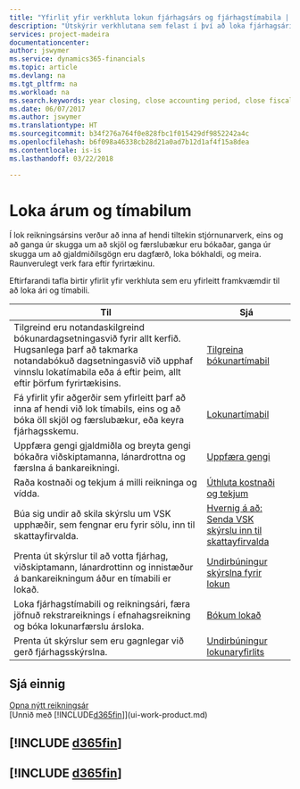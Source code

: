 ```yaml
---
title: "Yfirlit yfir verkhluta lokun fjárhagsárs og fjárhagstímabila | Microsoft Docs"
description: "Útskýrir verkhlutana sem felast í því að loka fjárhagsári og fjárhagstímabili, til dæmis að ganga úr skugga um að skjöl og færslubækur séu bókuð og staðfesta bankareikningsstöðu."
services: project-madeira
documentationcenter: 
author: jswymer
ms.service: dynamics365-financials
ms.topic: article
ms.devlang: na
ms.tgt_pltfrm: na
ms.workload: na
ms.search.keywords: year closing, close accounting period, close fiscal year, bank account detailed trial balance
ms.date: 06/07/2017
ms.author: jswymer
ms.translationtype: HT
ms.sourcegitcommit: b34f276a764f0e828fbc1f015429df9852242a4c
ms.openlocfilehash: b6f098a46338cb28d21a0ad7b12d1af4f15a8dea
ms.contentlocale: is-is
ms.lasthandoff: 03/22/2018

---
```

# <a name="closing-years-and-periods"></a>Loka árum og tímabilum
Í lok reikningsársins verður að inna af hendi tiltekin stjórnunarverk, eins og að ganga úr skugga um að skjöl og færslubækur eru bókaðar, ganga úr skugga um að gjaldmiðilsgögn eru dagfærð, loka bókhaldi, og meira. Raunverulegt verk fara eftir fyrirtækinu.

Eftirfarandi tafla birtir yfirlit yfir verkhluta sem eru yfirleitt framkvæmdir til að loka ári og tímabili.

| Til | Sjá |
| --- | --- |
| Tilgreind eru notandaskilgreind bókunardagsetningasvið fyrir allt kerfið. Hugsanlega þarf að takmarka notandabókuð dagsetningasvið við upphaf vinnslu lokatímabila eða á eftir þeim, allt eftir þörfum fyrirtækisins. |[Tilgreina bókunartímabil](finance-how-specify-posting-periods.md) |
| Fá yfirlit yfir aðgerðir sem yfirleitt þarf að inna af hendi við lok tímabils, eins og að bóka öll skjöl og færslubækur, eða keyra fjárhagsskemu. |[Lokunartímabil](year-how-complete-period-end-processes.md) |
| Uppfæra gengi gjaldmiðla og breyta gengi bókaðra viðskiptamanna, lánardrottna og færslna á bankareikningi. |[Uppfæra gengi](finance-how-update-currencies.md) |
| Raða kostnaði og tekjum á milli reikninga og vídda. |[Úthluta kostnaði og tekjum](year-allocate-costs-income.md) |
| Búa sig undir að skila skýrslu um VSK upphæðir, sem fengnar eru fyrir sölu, inn til skattayfirvalda. |[Hvernig á að: Senda VSK skýrslu inn til skattayfirvalda](finance-how-report-vat.md)|
| Prenta út skýrslur til að votta fjárhag, viðskiptamann, lánardrottinn og innistæður á bankareikningum áður en tímabili er lokað. |[Undirbúningur skýrslna fyrir lokun](year-prepare-preclose-reports.md) |
| Loka fjárhagstímabili og reikningsári, færa jöfnuð rekstrareiknings í efnahagsreikning og bóka lokunarfærslu ársloka. |[Bókum lokað](year-close-books.md) |
| Prenta út skýrslur sem eru gagnlegar við gerð fjárhagsskýrslna. |[Undirbúningur lokunaryfirlits](year-prepare-close-statement.md) |

## <a name="see-also"></a>Sjá einnig
[Opna nýtt reikningsár](finance-how-open-new-fiscal-year.md)  
[Unnið með [!INCLUDE[d365fin](includes/d365fin_md.md)]](ui-work-product.md)

## [!INCLUDE [d365fin](includes/free_trial_md.md)]  
## [!INCLUDE [d365fin](includes/training_link_md.md)]


